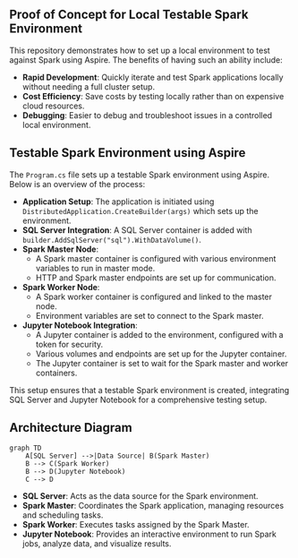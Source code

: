## Proof of Concept for Local Testable Spark Environment

This repository demonstrates how to set up a local environment to test against Spark using Aspire. The benefits of having such an ability include:

- **Rapid Development**: Quickly iterate and test Spark applications locally without needing a full cluster setup.
- **Cost Efficiency**: Save costs by testing locally rather than on expensive cloud resources.
- **Debugging**: Easier to debug and troubleshoot issues in a controlled local environment.

## Testable Spark Environment using Aspire

The `Program.cs` file sets up a testable Spark environment using Aspire. Below is an overview of the process:

- **Application Setup**: The application is initiated using `DistributedApplication.CreateBuilder(args)` which sets up the environment.
- **SQL Server Integration**: A SQL Server container is added with `builder.AddSqlServer("sql").WithDataVolume()`.
- **Spark Master Node**:
  - A Spark master container is configured with various environment variables to run in master mode.
  - HTTP and Spark master endpoints are set up for communication.
- **Spark Worker Node**:
  - A Spark worker container is configured and linked to the master node.
  - Environment variables are set to connect to the Spark master.
- **Jupyter Notebook Integration**:
  - A Jupyter container is added to the environment, configured with a token for security.
  - Various volumes and endpoints are set up for the Jupyter container.
  - The Jupyter container is set to wait for the Spark master and worker containers.

This setup ensures that a testable Spark environment is created, integrating SQL Server and Jupyter Notebook for a comprehensive testing setup.

## Architecture Diagram

```mermaid
graph TD
    A[SQL Server] -->|Data Source| B(Spark Master)
    B --> C(Spark Worker)
    B --> D(Jupyter Notebook)
    C --> D
```

- **SQL Server**: Acts as the data source for the Spark environment.
- **Spark Master**: Coordinates the Spark application, managing resources and scheduling tasks.
- **Spark Worker**: Executes tasks assigned by the Spark Master.
- **Jupyter Notebook**: Provides an interactive environment to run Spark jobs, analyze data, and visualize results.
